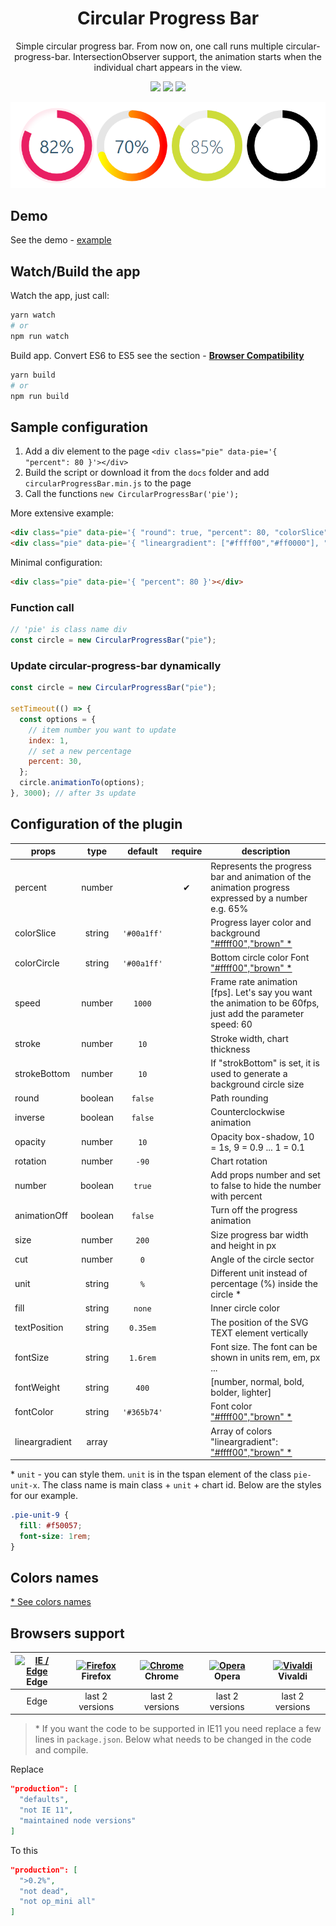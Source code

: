 <h1 align="center">
  Circular Progress Bar
</h1>

<p align="center">
  Simple circular progress bar. From now on, one call runs multiple circular-progress-bar. IntersectionObserver support, the animation starts when the individual chart appears in the view.
</p>

<p align="center">
  <img src="https://img.shields.io/github/package-json/v/tomik23/circular-progress-bar">
  <img src="https://img.shields.io/github/size/tomik23/circular-progress-bar/docs/circularProgressBar.min.js">
  <a href="LICENSE">
    <img src="https://img.shields.io/badge/License-MIT-green.svg">
  </a>
</p>

<p align="center">
  <img src="circular-progress-bar.png">
</p>

## Demo

See the demo - [example](https://tomik23.github.io/circular-progress-bar/)

## Watch/Build the app

Watch the app, just call:

```bash
yarn watch
# or
npm run watch
```

Build app. Convert ES6 to ES5 see the section - **[Browser Compatibility](https://github.com/tomik23/circular-progress-bar#colors-names)**

```bash
yarn build
# or
npm run build
```

## Sample configuration

1. Add a div element to the page `<div class="pie" data-pie='{ "percent": 80 }'></div>`
2. Build the script or download it from the `docs` folder and add `circularProgressBar.min.js` to the page
3. Call the functions `new CircularProgressBar('pie');`

More extensive example:

```html
<div class="pie" data-pie='{ "round": true, "percent": 80, "colorSlice": "#E91E63", "time": 20 }'></div>
<div class="pie" data-pie='{ "lineargradient": ["#ffff00","#ff0000"], "percent": 20, "colorSlice": "#000", "colorCircle": "#e6e6e6", "strokeWidth": 15, "number": false }'></div>
```

Minimal configuration:

```html
<div class="pie" data-pie='{ "percent": 80 }'></div>
```

### Function call

```javascript
// 'pie' is class name div
const circle = new CircularProgressBar("pie");
```

### Update circular-progress-bar dynamically

```javascript
const circle = new CircularProgressBar("pie");

setTimeout(() => {
  const options = {
    // item number you want to update
    index: 1,
    // set a new percentage
    percent: 30,
  };
  circle.animationTo(options);
}, 3000); // after 3s update
```

## Configuration of the plugin

| props          |     type      |   default   | require | description                                                                                                |
| -------------- | :-----------: | :---------: | :-----: | ---------------------------------------------------------------------------------------------------------- |
| percent        |    number     |             |    ✔    | Represents the progress bar and animation of the animation progress expressed by a number e.g. 65%         |
| colorSlice     |    string     | `'#00a1ff'` |         | Progress layer color and background ["#ffff00","brown" \*](#colors-names)                                  |
| colorCircle    |    string     | `'#00a1ff'` |         | Bottom circle color Font ["#ffff00","brown" \*](#colors-names)                                             |
| speed          |    number     |   `1000`    |         | Frame rate animation [fps]. Let's say you want the animation to be 60fps, just add the parameter speed: 60 |
| stroke         |    number     |    `10`     |         | Stroke width, chart thickness                                                                              |
| strokeBottom   |    number     |    `10`     |         | If "strokBottom" is set, it is used to generate a background circle size                                   |
| round          |    boolean    |   `false`   |         | Path rounding                                                                                              |
| inverse        |    boolean    |   `false`   |         | Counterclockwise animation                                                                                 |
| opacity        |    number     |    `10`     |         | Opacity box-shadow, 10 = 1s, 9 = 0.9 ... 1 = 0.1                                                           |
| rotation       |    number     |    `-90`    |         | Chart rotation                                                                                             |
| number         |    boolean    |   `true`    |         | Add props number and set to false to hide the number with percent                                          |
| animationOff   |    boolean    |   `false`   |         | Turn off the progress animation                                                                            |
| size           |    number     |    `200`    |         | Size progress bar width and height in px                                                                   |
| cut            |    number     |     `0`     |         | Angle of the circle sector                                                                                 |
| unit           |    string     |     `%`     |         | Different unit instead of percentage (%) inside the circle *                                               |
| fill           |    string     |   `none`    |         | Inner circle color                                                                                         |
| textPosition   |    string     |  `0.35em`   |         | The position of the SVG TEXT element vertically                                                            |
| fontSize       |    string     |  `1.6rem`   |         | Font size. The font can be shown in units rem, em, px ...                                                  |
| fontWeight     |    string     |    `400`    |         | [number, normal, bold, bolder, lighter]                                                                    |
| fontColor      |    string     | `'#365b74'` |         | Font color ["#ffff00","brown" \*](#colors-names)                                                           |
| lineargradient |     array     |             |         | Array of colors "lineargradient": ["#ffff00","brown" \*](#colors-names)                                    |

\* `unit` - you can style them. `unit` is in the tspan element of the class `pie-unit-x`. The class name is main class + `unit` + chart id. Below are the styles for our example.
```css
.pie-unit-9 {
  fill: #f50057;
  font-size: 1rem;
}
```
## Colors names

[\* See colors names](https://htmlcolorcodes.com/color-names/)

## Browsers support

| [<img src="https://raw.githubusercontent.com/alrra/browser-logos/master/src/edge/edge_48x48.png" alt="IE / Edge" width="24px" height="24px" />](http://godban.github.io/browsers-support-badges/)<br/>Edge | [<img src="https://raw.githubusercontent.com/alrra/browser-logos/master/src/firefox/firefox_48x48.png" alt="Firefox" width="24px" height="24px" />](http://godban.github.io/browsers-support-badges/)<br/>Firefox | [<img src="https://raw.githubusercontent.com/alrra/browser-logos/master/src/chrome/chrome_48x48.png" alt="Chrome" width="24px" height="24px" />](http://godban.github.io/browsers-support-badges/)<br/>Chrome | [<img src="https://raw.githubusercontent.com/alrra/browser-logos/master/src/opera/opera_48x48.png" alt="Opera" width="24px" height="24px" />](http://godban.github.io/browsers-support-badges/)<br/>Opera | [<img src="https://raw.githubusercontent.com/alrra/browser-logos/master/src/vivaldi/vivaldi_48x48.png" alt="Vivaldi" width="24px" height="24px" />](http://godban.github.io/browsers-support-badges/)<br/>Vivaldi |
| :---: | :---: | :---: | :---: | :---: |
| Edge | last 2 versions | last 2 versions | last 2 versions | last 2 versions |

> \* If you want the code to be supported in IE11 you need replace a few lines in `package.json`. Below what needs to be changed in the code and compile.

Replace
```json
"production": [
  "defaults",
  "not IE 11",
  "maintained node versions"
]
```

To this
```json
"production": [
  ">0.2%",
  "not dead",
  "not op_mini all"
]
```